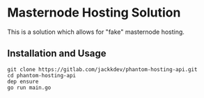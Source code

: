 # Masternode Hosting Solution

This is a solution which allows for "fake" masternode hosting.

## Installation and Usage
```
git clone https://gitlab.com/jackkdev/phantom-hosting-api.git
cd phantom-hosting-api
dep ensure
go run main.go
```
